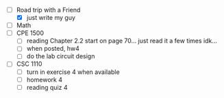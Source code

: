 - [ ] Road trip with a Friend
	- [x] just write my guy
- [ ] Math
- [ ] CPE 1500
	 - [ ] reading Chapter 2.2 start on page 70... just read it a few times idk...
	 - [ ] when posted, hw4
	- [ ] do the lab circuit design
- [ ] CSC 1110
	- [ ] turn in exercise 4 when available
	- [ ] homework 4
	- [ ] reading quiz 4